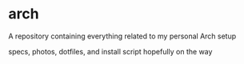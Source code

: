 # arch
A repository containing everything related to my personal Arch setup

specs, photos, dotfiles, and install script hopefully on the way
